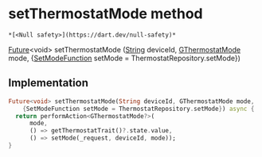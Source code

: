 


# setThermostatMode method




    *[<Null safety>](https://dart.dev/null-safety)*




[Future](https://api.flutter.dev/flutter/dart-async/Future-class.html)&lt;void> setThermostatMode
([String](https://api.flutter.dev/flutter/dart-core/String-class.html) deviceId, [GThermostatMode](https://yonomi.co/third_party_yonomi_graphql_schema_schema.docs.schema.gql/GThermostatMode-class.html) mode, {[SetModeFunction](../../providers_thermostat_provider/SetModeFunction.md) setMode = ThermostatRepository.setMode})








## Implementation

```dart
Future<void> setThermostatMode(String deviceId, GThermostatMode mode,
    {SetModeFunction setMode = ThermostatRepository.setMode}) async {
  return performAction<GThermostatMode?>(
      mode,
      () => getThermostatTrait()?.state.value,
      () => setMode(_request, deviceId, mode));
}
```







